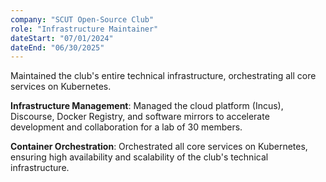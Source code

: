 ```yaml
---
company: "SCUT Open-Source Club"
role: "Infrastructure Maintainer"
dateStart: "07/01/2024"
dateEnd: "06/30/2025"
---
```


Maintained the club's entire technical infrastructure, orchestrating all core services on Kubernetes.

**Infrastructure Management**: Managed the cloud platform (Incus), Discourse, Docker Registry, and software mirrors to accelerate development and collaboration for a lab of 30 members.

**Container Orchestration**: Orchestrated all core services on Kubernetes, ensuring high availability and scalability of the club's technical infrastructure.
